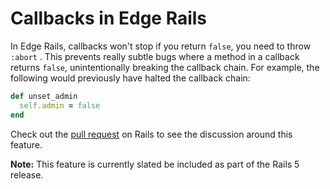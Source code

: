 # Callbacks in Edge Rails

In Edge Rails, callbacks won't stop if you return `false`, you need to throw
`:abort` . This prevents really subtle bugs where a method in a callback returns
`false`, unintentionally breaking the callback chain. For example, the following
would previously have halted the callback chain:

```ruby
def unset_admin
  self.admin = false
end
```

Check out the [pull request] on Rails to see the discussion around this feature.

**Note:** This feature is currently slated be included as part of the Rails 5
release.

[pull request]: https://github.com/rails/rails/pull/17227
